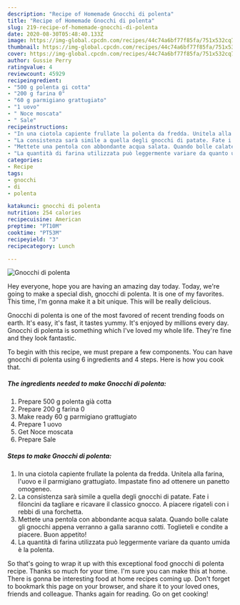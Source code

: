 ```yaml
---
description: "Recipe of Homemade Gnocchi di polenta"
title: "Recipe of Homemade Gnocchi di polenta"
slug: 219-recipe-of-homemade-gnocchi-di-polenta
date: 2020-08-30T05:48:40.133Z
image: https://img-global.cpcdn.com/recipes/44c74a6bf77f85fa/751x532cq70/gnocchi-di-polenta-recipe-main-photo.jpg
thumbnail: https://img-global.cpcdn.com/recipes/44c74a6bf77f85fa/751x532cq70/gnocchi-di-polenta-recipe-main-photo.jpg
cover: https://img-global.cpcdn.com/recipes/44c74a6bf77f85fa/751x532cq70/gnocchi-di-polenta-recipe-main-photo.jpg
author: Gussie Perry
ratingvalue: 4
reviewcount: 45929
recipeingredient:
- "500 g polenta gi cotta"
- "200 g farina 0"
- "60 g parmigiano grattugiato"
- "1 uovo"
- " Noce moscata"
- " Sale"
recipeinstructions:
- "In una ciotola capiente frullate la polenta da fredda. Unitela alla farina, l&#39;uovo e il parmigiano grattugiato. Impastate fino ad ottenere un panetto omogeneo."
- "La consistenza sarà simile a quella degli gnocchi di patate. Fate i filoncini da tagliare e ricavare il classico gnocco. A piacere rigateli con i rebbi di una forchetta."
- "Mettete una pentola con abbondante acqua salata. Quando bolle calate gli gnocchi appena verranno a galla saranno cotti. Toglieteli e condite a piacere. Buon appetito!"
- "La quantità di farina utilizzata può leggermente variare da quanto umida è la polenta."
categories:
- Recipe
tags:
- gnocchi
- di
- polenta

katakunci: gnocchi di polenta 
nutrition: 254 calories
recipecuisine: American
preptime: "PT10M"
cooktime: "PT53M"
recipeyield: "3"
recipecategory: Lunch

---
```



![Gnocchi di polenta](https://img-global.cpcdn.com/recipes/44c74a6bf77f85fa/751x532cq70/gnocchi-di-polenta-recipe-main-photo.jpg)

Hey everyone, hope you are having an amazing day today. Today, we're going to make a special dish, gnocchi di polenta. It is one of my favorites. This time, I'm gonna make it a bit unique. This will be really delicious.

Gnocchi di polenta is one of the most favored of recent trending foods on earth. It's easy, it's fast, it tastes yummy. It's enjoyed by millions every day. Gnocchi di polenta is something which I've loved my whole life. They're fine and they look fantastic.




To begin with this recipe, we must prepare a few components. You can have gnocchi di polenta using 6 ingredients and 4 steps. Here is how you cook that.

<!--inarticleads1-->

##### The ingredients needed to make Gnocchi di polenta:

1. Prepare 500 g polenta già cotta
1. Prepare 200 g farina 0
1. Make ready 60 g parmigiano grattugiato
1. Prepare 1 uovo
1. Get  Noce moscata
1. Prepare  Sale




<!--inarticleads2-->

##### Steps to make Gnocchi di polenta:

1. In una ciotola capiente frullate la polenta da fredda. Unitela alla farina, l&#39;uovo e il parmigiano grattugiato. Impastate fino ad ottenere un panetto omogeneo.
1. La consistenza sarà simile a quella degli gnocchi di patate. Fate i filoncini da tagliare e ricavare il classico gnocco. A piacere rigateli con i rebbi di una forchetta.
1. Mettete una pentola con abbondante acqua salata. Quando bolle calate gli gnocchi appena verranno a galla saranno cotti. Toglieteli e condite a piacere. Buon appetito!
1. La quantità di farina utilizzata può leggermente variare da quanto umida è la polenta.




So that's going to wrap it up with this exceptional food gnocchi di polenta recipe. Thanks so much for your time. I'm sure you can make this at home. There is gonna be interesting food at home recipes coming up. Don't forget to bookmark this page on your browser, and share it to your loved ones, friends and colleague. Thanks again for reading. Go on get cooking!
